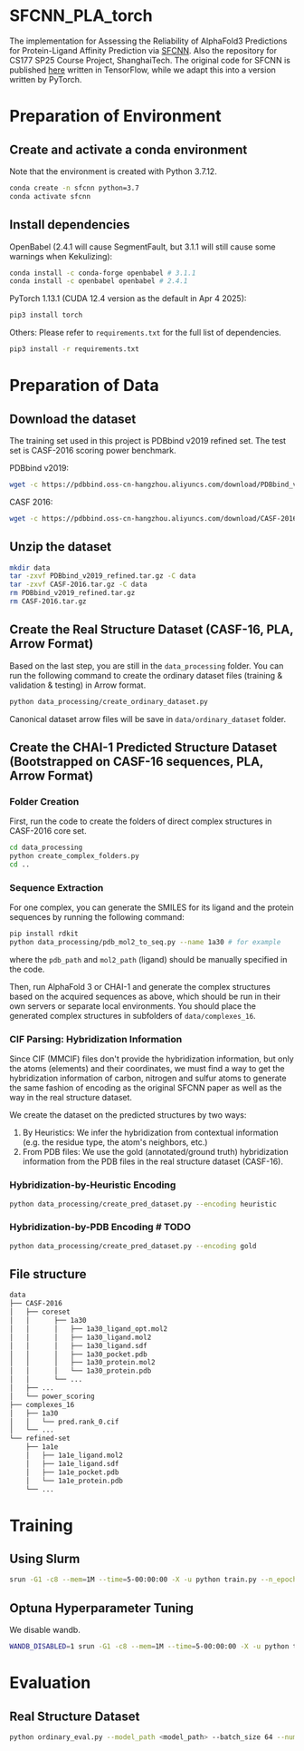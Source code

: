 # SFCNN_PLA_torch

The implementation for Assessing the Reliability of AlphaFold3 Predictions for Protein-Ligand Affinity Prediction via [SFCNN](https://bmcbioinformatics.biomedcentral.com/articles/10.1186/s12859-022-04762-3). Also the repository for CS177 SP25 Course Project, ShanghaiTech. The original code for SFCNN is published [here](https://github.com/bioinfocqupt/Sfcnn) written in TensorFlow, while we adapt this into a version written by PyTorch.

# Preparation of Environment
## Create and activate a conda environment
Note that the environment is created with Python 3.7.12.

```sh
conda create -n sfcnn python=3.7
conda activate sfcnn
```

## Install dependencies
OpenBabel (2.4.1 will cause SegmentFault, but 3.1.1 will still cause some warnings when Kekulizing):
```sh
conda install -c conda-forge openbabel # 3.1.1
conda install -c openbabel openbabel # 2.4.1
```

PyTorch 1.13.1 (CUDA 12.4 version as the default in Apr 4 2025):
```sh
pip3 install torch
```

Others: Please refer to `requirements.txt` for the full list of dependencies.
```sh
pip3 install -r requirements.txt
```

# Preparation of Data
## Download the dataset
The training set used in this project is PDBbind v2019 refined set. The test set is CASF-2016 scoring power benchmark.

PDBbind v2019:
```sh
wget -c https://pdbbind.oss-cn-hangzhou.aliyuncs.com/download/PDBbind_v2019_refined.tar.gz
```


CASF 2016:
```sh
wget -c https://pdbbind.oss-cn-hangzhou.aliyuncs.com/download/CASF-2016.tar.gz
```

## Unzip the dataset
```sh
mkdir data
tar -zxvf PDBbind_v2019_refined.tar.gz -C data
tar -zxvf CASF-2016.tar.gz -C data
rm PDBbind_v2019_refined.tar.gz
rm CASF-2016.tar.gz
```

## Create the Real Structure Dataset (CASF-16, PLA, Arrow Format)
Based on the last step, you are still in the `data_processing` folder. You can run the following command to create the ordinary dataset files (training & validation & testing) in Arrow format.
```sh
python data_processing/create_ordinary_dataset.py
```

Canonical dataset arrow files will be save in `data/ordinary_dataset` folder.

## Create the CHAI-1 Predicted Structure Dataset (Bootstrapped on CASF-16 sequences, PLA, Arrow Format)
### Folder Creation
First, run the code to create the folders of direct complex structures in CASF-2016 core set.
```sh
cd data_processing
python create_complex_folders.py
cd ..
```

### Sequence Extraction
For one complex, you can generate the SMILES for its ligand and the protein sequences by running the following command:
```sh
pip install rdkit
python data_processing/pdb_mol2_to_seq.py --name 1a30 # for example
```
where the `pdb_path` and `mol2_path` (ligand) should be manually specified in the code.

Then, run AlphaFold 3 or CHAI-1 and generate the complex structures based on the acquired sequences as above, which should be run in their own servers or separate local environments. You should place the generated complex structures in 
subfolders of `data/complexes_16`.


### CIF Parsing: Hybridization Information
Since CIF (MMCIF) files don't provide the hybridization information, but only the atoms (elements) and their coordinates, 
we must find a way to get the hybridization information of carbon, nitrogen and sulfur atoms to 
generate the same fashion of encoding as the original SFCNN paper as well as the way in the real structure dataset.

We create the dataset on the predicted structures by two ways:
1. By Heuristics: We infer the hybridization from contextual information (e.g. the residue type, the atom's neighbors, etc.)
2. From PDB files: We use the gold (annotated/ground truth) hybridization information from the PDB files in the real structure dataset (CASF-16).

### Hybridization-by-Heuristic Encoding
```sh
python data_processing/create_pred_dataset.py --encoding heuristic
```

### Hybridization-by-PDB Encoding # TODO
```sh
python data_processing/create_pred_dataset.py --encoding gold
```



## File structure
```sh
data
├── CASF-2016
│   ├── coreset
│   │      ├── 1a30
│   │      │   ├── 1a30_ligand_opt.mol2
│   │      │   ├── 1a30_ligand.mol2
│   │      │   ├── 1a30_ligand.sdf
│   │      │   ├── 1a30_pocket.pdb
│   │      │   ├── 1a30_protein.mol2
│   │      │   └── 1a30_protein.pdb
│   │      └── ...
│   ├── ...
│   └── power_scoring
├── complexes_16
│   ├── 1a30
│   │   └── pred.rank_0.cif
│   └── ...
└── refined-set
    ├── 1a1e
    │   ├── 1a1e_ligand.mol2
    │   ├── 1a1e_ligand.sdf
    │   ├── 1a1e_pocket.pdb
    │   └── 1a1e_protein.pdb
    └── ...
```

# Training
## Using Slurm
```sh
srun -G1 -c8 --mem=1M --time=5-00:00:00 -X -u python train.py --n_epochs 200 --batch_size 32 --num_workers 8 --last_dense_wd 0.0638 --lr 0.00445 --dropout 0.3625
```

## Optuna Hyperparameter Tuning
We disable wandb.
```sh
WANDB_DISABLED=1 srun -G1 -c8 --mem=1M --time=5-00:00:00 -X -u python train_optuna.py --n_trials 50 --total_cpus 8 --n_jobs 2 --n_epochs 150
```

# Evaluation
## Real Structure Dataset
```sh
python ordinary_eval.py --model_path <model_path> --batch_size 64 --num_workers 8
```